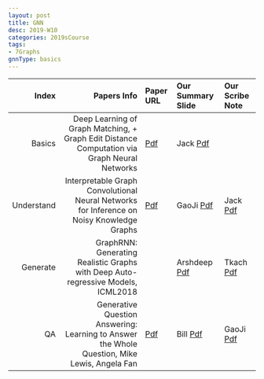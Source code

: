 ```yaml
---
layout: post
title: GNN   
desc: 2019-W10
categories: 2019sCourse
tags:
- 7Graphs
gnnType: basics
---
```


| Index | Papers Info | Paper URL| Our Summary Slide |Our Scribe Note |
| -----: | -------------------------------: | :----- | :----- | :----- | 
| Basics | Deep Learning of Graph Matching, + Graph Edit Distance Computation via Graph Neural Networks | [Pdf]() | Jack [Pdf]() |  | 
| Understand |  Interpretable Graph Convolutional Neural Networks for Inference on Noisy Knowledge Graphs   | [Pdf]() | GaoJi [Pdf]() | Jack [Pdf]() | 
| Generate |  GraphRNN: Generating Realistic Graphs with Deep Auto-regressive Models, ICML2018  |    |  Arshdeep [Pdf]() | Tkach [Pdf]() | 
|  QA |  Generative Question Answering: Learning to Answer the Whole Question, Mike Lewis, Angela Fan    | [Pdf]() | Bill [Pdf]() | GaoJi [Pdf]() | 



